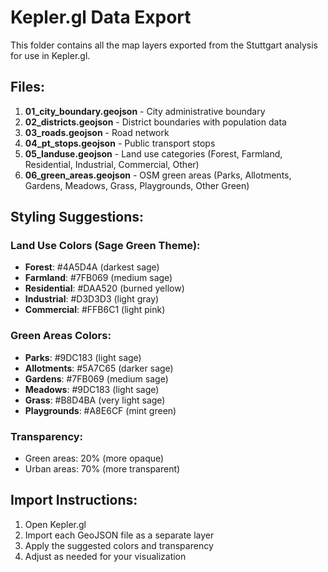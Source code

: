 # Kepler.gl Data Export

This folder contains all the map layers exported from the Stuttgart analysis for use in Kepler.gl.

## Files:

1. **01_city_boundary.geojson** - City administrative boundary
2. **02_districts.geojson** - District boundaries with population data
3. **03_roads.geojson** - Road network
4. **04_pt_stops.geojson** - Public transport stops
5. **05_landuse.geojson** - Land use categories (Forest, Farmland, Residential, Industrial, Commercial, Other)
6. **06_green_areas.geojson** - OSM green areas (Parks, Allotments, Gardens, Meadows, Grass, Playgrounds, Other Green)

## Styling Suggestions:

### Land Use Colors (Sage Green Theme):
- **Forest**: #4A5D4A (darkest sage)
- **Farmland**: #7FB069 (medium sage)
- **Residential**: #DAA520 (burned yellow)
- **Industrial**: #D3D3D3 (light gray)
- **Commercial**: #FFB6C1 (light pink)

### Green Areas Colors:
- **Parks**: #9DC183 (light sage)
- **Allotments**: #5A7C65 (darker sage)
- **Gardens**: #7FB069 (medium sage)
- **Meadows**: #9DC183 (light sage)
- **Grass**: #B8D4BA (very light sage)
- **Playgrounds**: #A8E6CF (mint green)

### Transparency:
- Green areas: 20% (more opaque)
- Urban areas: 70% (more transparent)

## Import Instructions:
1. Open Kepler.gl
2. Import each GeoJSON file as a separate layer
3. Apply the suggested colors and transparency
4. Adjust as needed for your visualization
